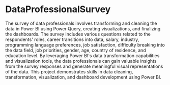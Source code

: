 # DataProfessionalSurvey
The survey of data professionals involves transforming and cleaning the data in Power BI using Power Query, creating visualizations, and finalizing the dashboards. The survey includes various questions related to the respondents' roles, career transitions into data, salary, industry, programming language preferences, job satisfaction, difficulty breaking into the data field, job priorities, gender, age, country of residence, and education level. By leveraging Power BI's data transformation capabilities and visualization tools, the data professionals can gain valuable insights from the survey responses and generate meaningful visual representations of the data. This project demonstrates skills in data cleaning, transformation, visualization, and dashboard development using Power BI.
